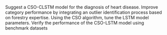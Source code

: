 Suggest a CSO-CLSTM model for the diagnosis of heart disease. 
Improve category performance by integrating an outlier identification process based on forestry expertise.
Using the CSO algorithm, tune the LSTM model parameters. 
Verify the performance of the CSO-LSTM model using benchmark datasets
